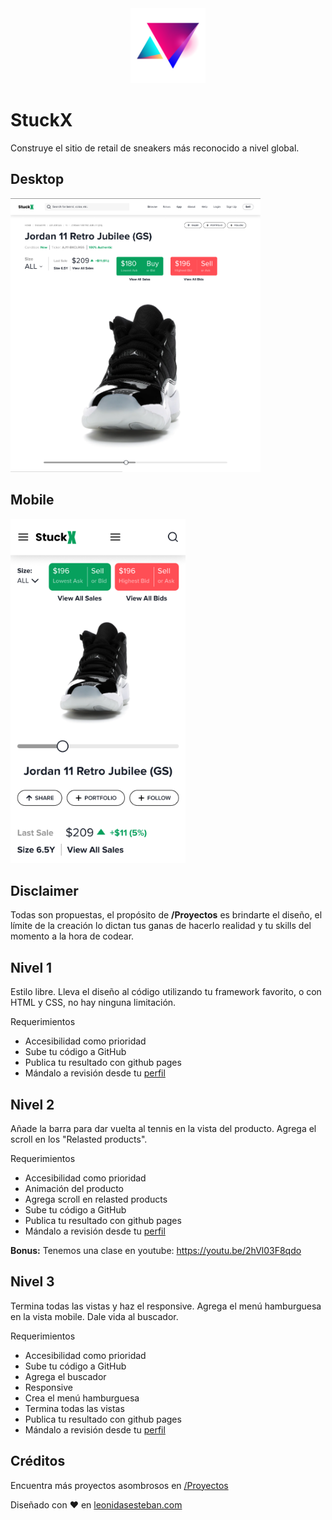 <div align="center">
<a href="https://leonidasesteban.com/proyectos">
  <img width="120px"  src="https://raw.githubusercontent.com/no-te-rindas/logo/main/Logo/LeonidasEsteban-destello-envolvente-cuadrada.png" />
</a>
</div>

# StuckX

Construye el sitio de retail de sneakers más reconocido a nivel global.

## Desktop

<img width="400px"  src="https://github.com/no-te-rindas/imagenes/blob/main/Readmes/stuckx/stuckx-desktop.png?raw=true" />

## Mobile

<img width="280px"  src="https://github.com/no-te-rindas/imagenes/blob/main/Readmes/stuckx/stuckx-mobile.png?raw=true" />

## Disclaimer

Todas son propuestas, el propósito de **/Proyectos** es brindarte el diseño, el límite de la creación lo dictan tus ganas de hacerlo realidad y tu skills del momento a la hora de codear.

## Nivel 1

Estilo libre. Lleva el diseño al código utilizando tu framework favorito, o con HTML y CSS, no hay ninguna limitación.

Requerimientos

- Accesibilidad como prioridad
- Sube tu código a GitHub
- Publica tu resultado con github pages
- Mándalo a revisión desde tu [perfil](https://leonidasesteban.com/estudiante)

## Nivel 2

Añade la barra para dar vuelta al tennis en la vista del producto. Agrega el scroll en los "Relasted products".

Requerimientos

- Accesibilidad como prioridad
- Animación del producto
- Agrega scroll en relasted products
- Sube tu código a GitHub
- Publica tu resultado con github pages
- Mándalo a revisión desde tu [perfil](https://leonidasesteban.com/estudiante)

**Bonus:** Tenemos una clase en youtube: https://youtu.be/2hVl03F8qdo

## Nivel 3

Termina todas las vistas y haz el responsive. Agrega el menú hamburguesa en la vista mobile. Dale vida al buscador.

Requerimientos

- Accesibilidad como prioridad
- Sube tu código a GitHub
- Agrega el buscador
- Responsive
- Crea el menú hamburguesa
- Termina todas las vistas
- Publica tu resultado con github pages
- Mándalo a revisión desde tu [perfil](https://leonidasesteban.com/estudiante)

## Créditos

Encuentra más proyectos asombrosos en [/Proyectos](https://leonidasesteban.com/proyectos)

Diseñado con ♥️ en [leonidasesteban.com](https://leonidasesteban.com)
